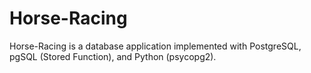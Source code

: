 # Horse-Racing

Horse-Racing is a database application implemented with PostgreSQL, pgSQL (Stored Function), and Python (psycopg2).

